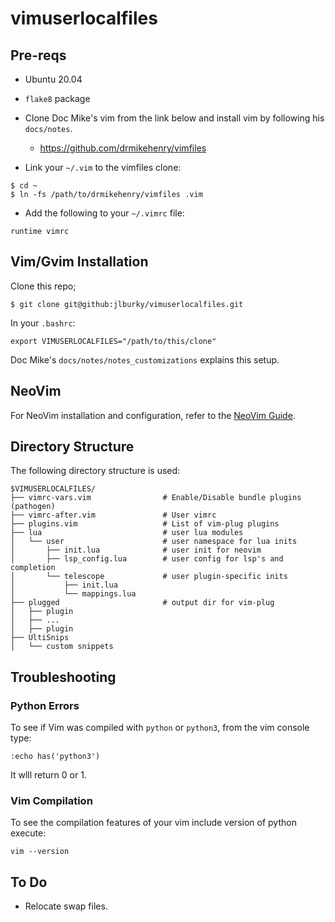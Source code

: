 vimuserlocalfiles
=================

Pre-reqs
--------

* Ubuntu 20.04
* `flake8` package
* Clone Doc Mike's vim from the link below and install vim by following his
  `docs/notes`.
  - https://github.com/drmikehenry/vimfiles

* Link your `~/.vim` to the vimfiles clone:
```
$ cd ~
$ ln -fs /path/to/drmikehenry/vimfiles .vim
```

* Add the following to your `~/.vimrc` file:
```
runtime vimrc
```

Vim/Gvim Installation
---------------------

Clone this repo;
```
$ git clone git@github:jlburky/vimuserlocalfiles.git
```

In your `.bashrc`:
```
export VIMUSERLOCALFILES="/path/to/this/clone"
```

Doc Mike's `docs/notes/notes_customizations` explains this setup.

NeoVim
------

For NeoVim installation and configuration, refer to the [NeoVim
Guide](NEOVIM.md).

Directory Structure
-------------------

The following directory structure is used:

```
$VIMUSERLOCALFILES/
├── vimrc-vars.vim                # Enable/Disable bundle plugins (pathogen)
├── vimrc-after.vim               # User vimrc
├── plugins.vim                   # List of vim-plug plugins
├── lua                           # user lua modules
│   └── user                      # user namespace for lua inits
│       ├── init.lua              # user init for neovim
│       ├── lsp_config.lua        # user config for lsp's and completion
│       └── telescope             # user plugin-specific inits
│           ├── init.lua
│           └── mappings.lua
├── plugged                       # output dir for vim-plug
│   ├── plugin
│   ├── ...
│   ├── plugin
├── UltiSnips
│   └── custom snippets
```

Troubleshooting
---------------

### Python Errors
To see if Vim was compiled with `python` or `python3`, from the vim console type:
```
:echo has('python3')
```
It wlll return 0 or 1.

### Vim Compilation
To see the compilation features of your vim include version of python execute:
```
vim --version
```
To Do
-----
* Relocate swap files.
